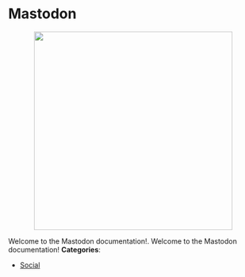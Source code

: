 # Mastodon

<p align="center">
    <img width="400" src="https://raw.githubusercontent.com/awesome-apis/awesome-apis/apis/mastodon/logo_256x256.png" />
</p>


Welcome to the Mastodon documentation!.  Welcome to the Mastodon documentation!
**Categories**:

- [Social](https://github/awesome-apis/awesome-apis#social)



